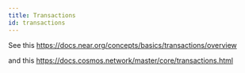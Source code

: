 ```yaml
---
title: Transactions
id: transactions
---
```


See this https://docs.near.org/concepts/basics/transactions/overview

and this https://docs.cosmos.network/master/core/transactions.html
